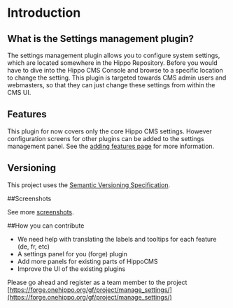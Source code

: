 <!--
  Copyright 2013 Hippo B.V. (http://www.onehippo.com)

  Licensed under the Apache License, Version 2.0 (the "License");
  you may not use this file except in compliance with the License.
  You may obtain a copy of the License at

   http://www.apache.org/licenses/LICENSE-2.0

  Unless required by applicable law or agreed to in writing, software
  distributed under the License is distributed on an "AS IS" BASIS,
  WITHOUT WARRANTIES OR CONDITIONS OF ANY KIND, either express or implied.
  See the License for the specific language governing permissions and
  limitations under the License.
  -->
# Introduction

## What is the Settings management plugin?

The settings management plugin allows you to configure system settings, which are located somewhere in the Hippo Repository.
Before you would have to dive into the Hippo CMS Console and browse to a specific location to change the setting.
This plugin is targeted towards CMS admin users and webmasters, so that they can just change these settings from within the CMS UI.

## Features

This plugin for now covers only the core Hippo CMS settings. However configuration screens for other plugins can be added
to the settings management panel. See the [adding features page](adding-features.html) for more information.

## Versioning

This project uses the [Semantic Versioning Specification](http://semver.org/).

##Screenshots

See more [screenshots](screenshots.html).

##How you can contribute

- We need help with translating the labels and tooltips for each feature (de, fr, etc)
- A settings panel for you (forge) plugin
- Add more panels for existing parts of HippoCMS
- Improve the UI of the existing plugins

Please go ahead and register as a team member to the project [https://forge.onehippo.org/gf/project/manage_settings/](https://forge.onehippo.org/gf/project/manage_settings/)